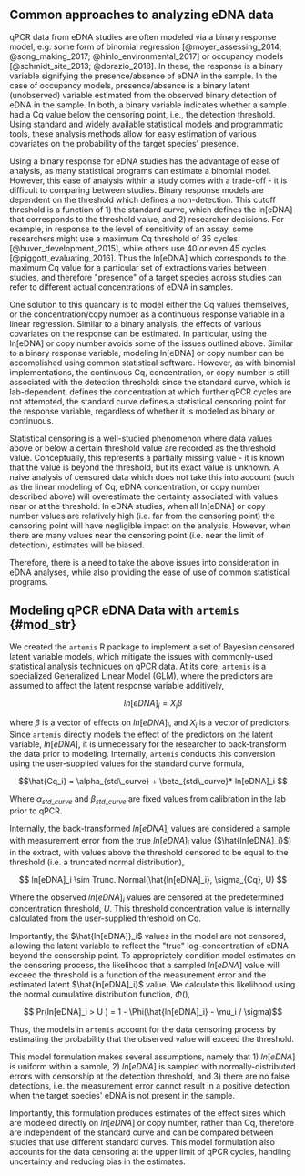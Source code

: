 ## Common approaches to analyzing eDNA data 

qPCR data from eDNA studies are often modeled via a binary response
model, e.g. some form of
binomial regression [@moyer_assessing_2014; @song_making_2017;
@hinlo_environmental_2017] or occupancy models [@schmidt_site_2013;
@dorazio_2018]. 
In these, the response is a binary
variable signifying the presence/absence of eDNA in the sample. 
In the case of occupancy models, presence/absence is a binary latent
(unobserved) variable
estimated from the observed binary detection of eDNA in the sample.
In both, a binary variable indicates whether a sample had a Cq
value below the censoring point, i.e., the detection
threshold. 
Using standard and widely available statistical models and programmatic tools, these
analysis methods allow for easy estimation of various covariates on
the probability of the target species' presence.

Using a binary response for eDNA studies has the advantage of ease of
analysis, as many statistical programs can estimate a
binomial model. However, this ease of
analysis within a study comes with a trade-off - it is difficult to comparing between
studies. Binary response models are dependent on the threshold which
defines a non-detection. This cutoff threshold is a function of 1) the
standard curve, which defines the ln[eDNA] that corresponds to the
threshold value, and 2) researcher decisions. For example, in
response to the level of sensitivity of an assay, some researchers
might use a maximum Cq threshold of 35 cycles
[@huver_development_2015], while others use 40 or even 45 cycles
[@piggott_evaluating_2016]. Thus the ln[eDNA] which corresponds to the
maximum Cq value for a particular set of extractions varies between
studies, and therefore "presence" of a target species across studies
can refer to different actual concentrations of eDNA in samples.

One solution to this quandary is to model either the Cq values
themselves, or the concentration/copy number as a continuous
response variable in a linear regression. Similar to a binary
analysis, the effects of
various covariates on the response can be estimated.  In particular,
using the ln[eDNA] or copy number avoids some of the issues outlined
above. Similar to a binary response variable, modeling ln[eDNA] or
copy number can be accomplished using common statistical
software. However, as with binomial implementations, the continuous
Cq, concentration, or copy number is still associated with the
detection threshold: since the standard curve, which is lab-dependent,
defines the concentration at which further qPCR cycles are not
attempted, the standard curve defines a statistical censoring point
for the response variable, regardless of whether it is modeled as
binary or continuous.

Statistical censoring is a well-studied phenomenon where data values
above or below a certain threshold value are recorded as the threshold
value<!--does this need citation?-->. Conceptually, this represents a partially
missing value - it is known that the value is beyond the threshold,
but its exact value is unknown. A naive analysis of censored data
which does not take this into account (such as the linear modeling of
Cq, eDNA concentration, or copy number described above) will overestimate
the certainty associated with values near or at the threshold. In eDNA studies, when all ln[eDNA] or copy number values are relatively high (i.e. far from
the censoring point) the censoring point will have negligible impact on the
analysis. However, when there are many values near the censoring point
(i.e. near the limit of detection), estimates will be biased.

Therefore, there is a need to take the above issues into consideration
in eDNA analyses, while also providing the ease of use of common
statistical programs.

## Modeling qPCR eDNA Data with `artemis` {#mod_str}

We created the `artemis` R package to implement a set of Bayesian censored
latent variable models, which mitigate the issues with commonly-used
statistical analysis techniques on qPCR data. At
its core, `artemis` is a specialized Generalized Linear Model (GLM), where
the predictors are assumed to affect the latent response variable
additively,

$$ ln[eDNA]_{i} = X_{i} \beta $$ 

where $\beta$ is a vector of effects on $ln[eDNA]_{i}$, and $X_{i}$
is a vector of predictors.  Since `artemis` directly models the
effect of the predictors on the latent variable, $ln[eDNA]$,
it is unnecessary for the researcher to back-transform the data prior
to modeling. Internally, `artemis` conducts this conversion using the
user-supplied values for the standard curve formula,

$$\hat{Cq_i} = \alpha_{std\_curve} + \beta_{std\_curve}* ln[eDNA]_i  $$

Where $\alpha_{std\_curve}$ and $\beta_{std\_curve}$ are fixed values
from calibration in the lab prior to qPCR.  

Internally, the back-transformed $ln[eDNA]_i$ values are considered a
sample with measurement error from the true $ln[eDNA]_i$ value
($\hat{ln[eDNA]_i}$) in the extract, with values above the threshold
censored to be equal to the threshold (i.e. a truncated normal distribution), 

$$ ln[eDNA]_i \sim Trunc. Normal(\hat{ln[eDNA]_i}, \sigma_{Cq}, U) $$

Where the observed $ln[eDNA]_i$ values are censored at the
predetermined concentration threshold, $U$. This threshold
concentration value is internally calculated from
the user-supplied threshold on Cq. 

Importantly, the $\hat{ln[eDNA]}_i$ values in the model are not
censored, allowing the latent variable to reflect the "true"
log-concentration of eDNA beyond the censorship point. To
appropriately condition model estimates on the censoring process, the likelihood
that a sampled $ln[eDNA]$ value will exceed the threshold is a
function of the measurement error and the estimated latent
$\hat{ln[eDNA]_i}$ value. We calculate this likelihood using the
normal cumulative distribution function, $\Phi()$,

$$ Pr(ln[eDNA]_i > U ) = 1 - \Phi(\hat{ln[eDNA]_i} - \mu_i / \sigma)$$

Thus, the models in `artemis` account for the data censoring process by
estimating the probability that the observed value will exceed the
threshold. 

<!-- Lastly, there are optional zero-inflated versions of `artemis` models, implemented in the package by the functions
`eDNA_lm_zinf()` and `eDNA_lmer_zinf()`. We included these zero-inflated versions after observing that there can be near-zero concentrations of eDNA even in
situations where higher concentrations of eDNA would have been expected (i.e., when samples were taken very close to the source of a large, known quantity of eDNA). This was
attributed to filter failures or other (unknown) issues with the sampling. To
account for this mechanism, the zero-inflated versions of the models
allow for the occurrence of eDNA concentrations that are equal to zero (or effectively zero, according to the detection threshold) from a secondary
mechanism. Currently, the functions do not support user-provided
predictors on the zero-inflated component, and just estimate a flat
probability of zero detections for all observations. However, users
can provide a prior for the expected probability of "true" zero
observations from a secondary mechanism. -->  

This model formulation makes
several assumptions, namely that 1) $ln[eDNA]$ is uniform within a
sample, 2) $ln[eDNA]$ is sampled with normally-distributed errors with
censorship at the detection threshold, and
3) there are no false detections, i.e. the measurement error cannot
result in a positive detection when the target species' eDNA is not present in the sample.

Importantly, this formulation produces estimates of the effect sizes
which are modeled directly on $ln[eDNA]$ or copy number, rather
than Cq, therefore are independent of the standard curve and can be
compared between studies that use different standard curves. This model formulation also
accounts for the data censoring at the upper limit of qPCR cycles,
handling uncertainty and reducing bias in the
estimates.
